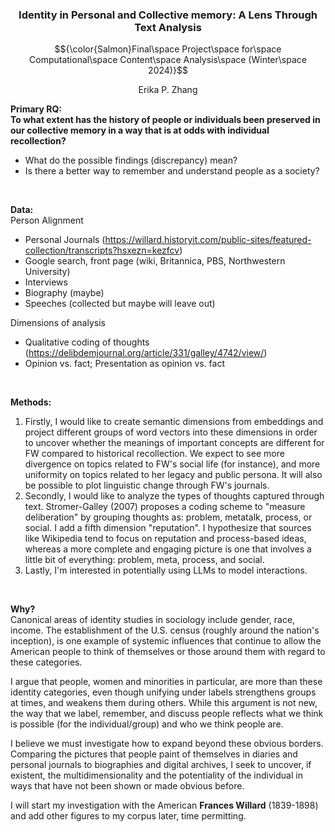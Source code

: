 ### <p align="center">Identity in Personal and Collective memory: A Lens Through Text Analysis</p>
$${\color{Salmon}Final\space Project\space for\space Computational\space Content\space Analysis\space (Winter\space 2024)}$$
<p align="center">Erika P. Zhang</p>

**Primary RQ: <br>**
**To what extent has the history of people or individuals been preserved in our collective memory in a way that is at odds with individual recollection?** 
- What do the possible findings (discrepancy) mean?
- Is there a better way to remember and understand people as a society?
<br>

**Data:** <br>
Person Alignment
- Personal Journals (https://willard.historyit.com/public-sites/featured-collection/transcripts?hsxezn=kezfcv)
- Google search, front page (wiki, Britannica, PBS, Northwestern University)
- Interviews 
- Biography (maybe)
- Speeches (collected but maybe will leave out)<br>

Dimensions of analysis
- Qualitative coding of thoughts (https://delibdemjournal.org/article/331/galley/4742/view/)
- Opinion vs. fact; Presentation as opinion vs. fact 
<br>

**Methods:** <br>
1. Firstly, I would like to create semantic dimensions from embeddings and project different groups of word vectors into these dimensions in order to uncover whether the meanings of important concepts are different for FW compared to historical recollection. We expect to see more divergence on topics related to FW's social life (for instance), and more uniformity on topics related to her legacy and public persona. It will also be possible to plot linguistic change through FW's journals.
2. Secondly, I would like to analyze the types of thoughts captured through text. Stromer-Galley (2007) proposes a coding scheme to "measure deliberation" by grouping thoughts as: problem, metatalk, process, or social. I add a fifth dimension "reputation". I hypothesize that sources like Wikipedia tend to focus on reputation and process-based ideas, whereas a more complete and engaging picture is one that involves a little bit of everything: problem, meta, process, and social.  
3. Lastly, I'm interested in potentially using LLMs to model interactions.
<br>

**Why?** <br>
Canonical areas of identity studies in sociology include gender, race, income. The establishment of the U.S. census (roughly around the nation's inception), is one example of systemic influences that continue to allow the American people to think of themselves or those around them with regard to these categories. 

I argue that people, women and minorities in particular, are more than these identity categories, even though unifying under labels strengthens groups at times, and weakens them during others. While this argument is not new, the way that we label, remember, and discuss people reflects what we think is possible (for the individual/group) and who we think people are. 

I believe we must investigate how to expand beyond these obvious borders. Comparing the pictures that people paint of themselves in diaries and personal journals to biographies and digital archives, I seek to uncover, if existent, the multidimensionality and the potentiality of the individual in ways that have not been shown or made obvious before. 

I will start my investigation with the American **Frances Willard** (1839-1898) and add other figures to my corpus later, time permitting.
<br>
